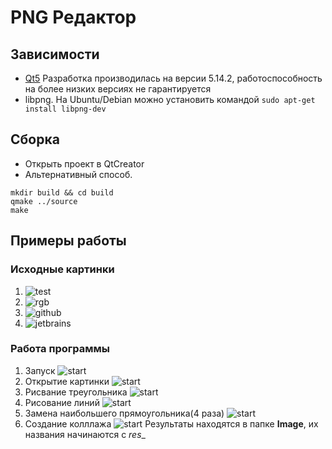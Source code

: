 # PNG Редактор

## Зависимости

* [Qt5](https://www.qt.io/download) Разработка производилась на версии 5.14.2, работоспособность на более низких версиях не гарантируется
* libpng. На Ubuntu/Debian можно установить командой ```sudo apt-get install libpng-dev```

## Сборка

* Открыть проект в QtCreator
* Альтернативный способ.
```
mkdir build && cd build
qmake ../source
make
```

## Примеры работы

### Исходные картинки

1. ![test](Images/test.png)
2. ![rgb](Images/rgb.png)
3. ![github](Images/github.png)
4. ![jetbrains](Images/jetbrains.png)

### Работа программы

1. Запуск ![start](for_readme/pngeditor0.png)
2. Открытие картинки ![start](for_readme/pngeditor1.png)
3. Рисвание треугольника ![start](for_readme/pngeditor2.png)
4. Рисование линий ![start](for_readme/pngeditor3.png)
5. Замена наибольшего прямоугольника(4 раза) ![start](for_readme/pngeditor4.png)
6. Создание колллажа ![start](for_readme/pngeditor5.png)
Результаты находятся в папке **Image**, их названия начинаются с _res__
